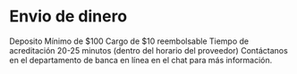 # Envio de dinero

Deposito Mínimo de $100
Cargo de $10 reembolsable
Tiempo de acreditación 20-25 minutos (dentro del horario del proveedor)
Contáctanos en el departamento de banca en línea en el chat para más información.
